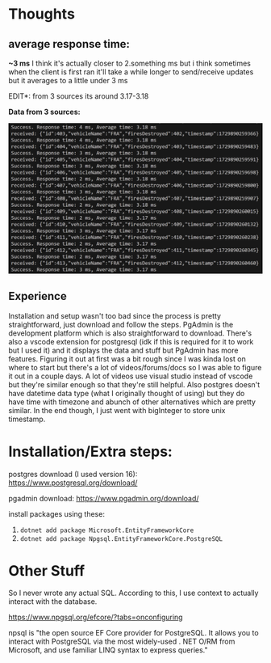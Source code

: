 # Thoughts


## average response time: 
**~3 ms**
I think it's actually closer to 2.something ms but i think sometimes when the client is first ran it'll take a while longer to send/receive updates but it averages to a little under 3 ms

EDIT*: from 3 sources its around 3.17-3.18

**Data from 3 sources:** 

![result](postgres-new-result-from-3-sources.png)

## Experience
Installation and setup wasn't too bad since the process is pretty straightforward, just download and follow the steps. PgAdmin is the development platform which is also straightforward to download. There's also a vscode extension for postgresql (idk if this is required for it to work but I used it) and it displays the data and stuff but PgAdmin has more features. Figuring it out at first was a bit rough since I was kinda lost on where to start but there's a lot of videos/forums/docs so I was able to figure it out in a couple days. A lot of videos use visual studio instead of vscode but they're similar enough so that they're still helpful. Also postgres doesn't have datetime data type (what I originally thought of using) but they do have time with timezone and abunch of other alternatives which are pretty similar. In the end though, I just went with bigInteger to store unix timestamp.

# Installation/Extra steps:
postgres download (I used version 16): https://www.postgresql.org/download/

pgadmin download: https://www.pgadmin.org/download/

install packages using these:

1. `dotnet add package Microsoft.EntityFrameworkCore`
2. `dotnet add package Npgsql.EntityFrameworkCore.PostgreSQL`

# Other Stuff
So I never wrote any actual SQL. According to this, I use context to actually interact with the database. 

https://www.npgsql.org/efcore/?tabs=onconfiguring

npsql is "the open source EF Core provider for PostgreSQL. It allows you to interact with PostgreSQL via the most widely-used . NET O/RM from Microsoft, and use familiar LINQ syntax to express queries."